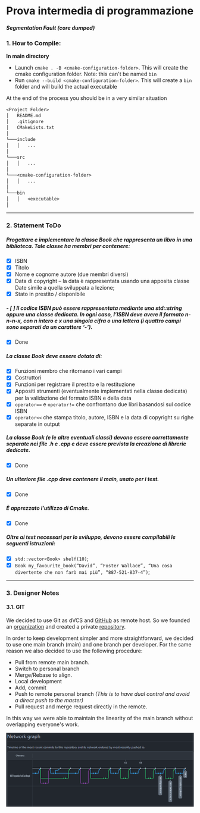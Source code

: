 # Prova intermedia di programmazione

#### *Segmentation Fault (core dumped)*

### 1. How to Compile:

**In main directory**

- Launch `cmake . -B <cmake-configuration-folder>`. This will create the cmake configuration folder. Note: this can't be
  named `bin`
- Run `cmake --build <cmake-configuration-folder>`. This will create a `bin` folder and will build the actual executable

At the end of the process you should be in a very similar situation

```
<Project Folder>
│   README.md
│   .gitignore
│   CMakeLists.txt    
│
└───include
│   │   ...
│
└───src
│   │   ...
│   
└───<cmake-configuration-folder>
│   │   ...
│
└───bin
│   │   <executable>
│   
```
---

### 2. Statement ToDo
##### Progettare e implementare la classe Book che rappresenta un libro in una biblioteca. Tale classe ha membri per contenere:
- [x] ISBN
- [x] Titolo
- [x] Nome e cognome autore (due membri diversi)
- [x] Data di copyright – la data è rappresentata usando una apposita classe Date simile a quella sviluppata a lezione;
- [x] Stato in prestito / disponibile

##### - [ ] Il codice ISBN può essere rappresentata mediante una std::string oppure una classe dedicata. In ogni caso, l’ISBN deve avere il formato n-n-n-x, con n intero e x una singola cifra o una lettera (i quattro campi sono separati da un carattere ‘-’).
- [x] Done
##### La classe Book deve essere dotata di:
- [x] Funzioni membro che ritornano i vari campi
- [x] Costruttori
- [x] Funzioni per registrare il prestito e la restituzione
- [x] Appositi strumenti (eventualmente implementati nella classe dedicata) per la validazione del formato ISBN e della data
- [x] `operator==` e `operator!=` che confrontano due libri basandosi sul codice ISBN
- [x] `operator<<` che stampa titolo, autore, ISBN e la data di copyright su righe separate in output

##### La classe Book (e le altre eventuali classi) devono essere correttamente separate nei file .h e .cpp e deve essere prevista la creazione di librerie dedicate.
- [x] Done
##### Un ulteriore file .cpp deve contenere il main, usato per i test.
- [x] Done
##### È apprezzato l’utilizzo di Cmake. 
- [x] Done

##### Oltre ai test necessari per lo sviluppo, devono essere compilabili le seguenti istruzioni:
- [x] `std::vector<Book> shelf(10)`;
- [x] `Book my_favourite_book(“David”, “Foster Wallace”, “Una cosa divertente
  che non farò mai più”, “887-521-837-4”)`;

---

### 3. Designer Notes

#### 3.1. GIT

We decided to use Git as dVCS and [GitHub](https://github.com/) as remote host. So we founded an [organization](https://github.com/UniPD-Segmentation-Fault-Core-Dumped) and created a private [repository](https://github.com/UniPD-Segmentation-Fault-Core-Dumped/Prova-intermedia-di-programmazione).

In order to keep development simpler and more straightforward, we decided to use one main branch (main) and one branch per developer. For the same reason we also decided to use the following procedure:

- Pull from remote main branch.
- Switch to personal branch
- Merge/Rebase to align.
- Local development
- Add, commit
- Push to remote personal branch *(This is to have dual control and avoid a direct push to the master)*
- Pull request and merge request directly in the remote.

In this way we were able to maintain the linearity of the main branch without overlapping everyone's work.

![Network Graph](/res/NetworkGraph.png)
